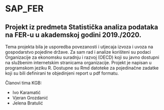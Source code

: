 # SAP_FER
Projekt iz predmeta Statistička analiza podataka na FER-u u akademskoj godini 2019./2020.
--
Tema projekta bila je usporedba povezanosti i utjecaja izvoza i uvoza na gospodarstvo pojedine države. Za sam rad i analize korišteni su podaci Organizacije za ekonomsku suradnju i razvoj (OECD) koji su javno dostupni na službenim internetskim stranicama organizacije. Projekt je napisan u programskom jeziku R. Dostupne su Rmd datoteke za pojedinačne zadatke koji su bili definirani te objedinjeni report u pdf formatu.

Članovi tima KGB:
  + Ivo Karamatić
  + Vjeran Grozdanić
  + Jelena Bratulić
